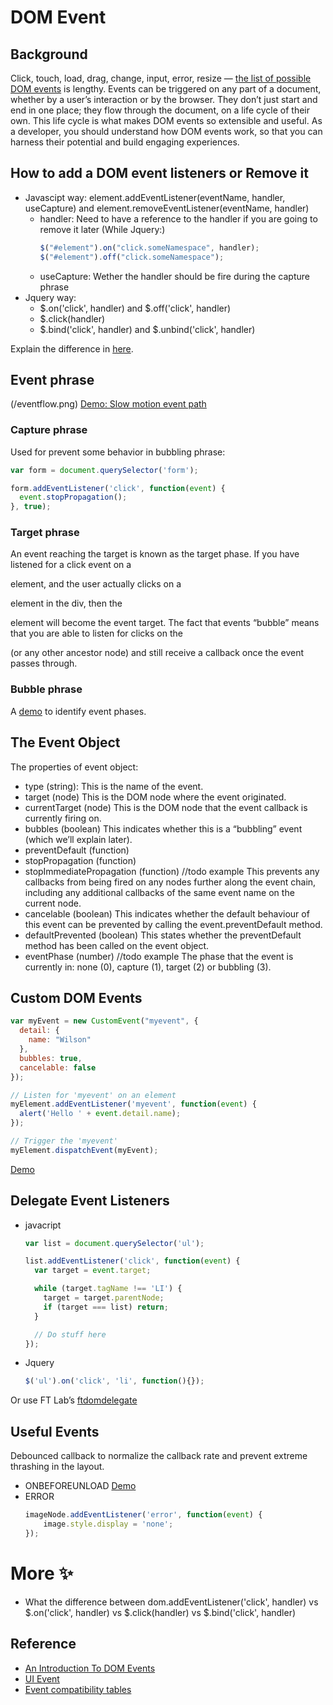 # DOM Event

## Background
Click, touch, load, drag, change, input, error, resize — [the list of possible DOM events](https://developer.mozilla.org/en-US/docs/Web/API/Event) is lengthy. Events can be triggered on any part of a document, whether by a user’s interaction or by the browser. They don’t just start and end in one place; they flow through the document, on a life cycle of their own. This life cycle is what makes DOM events so extensible and useful. As a developer, you should understand how DOM events work, so that you can harness their potential and build engaging experiences.

## How to add a DOM event listeners or Remove it
* Javascipt way: element.addEventListener(eventName, handler, useCapture) and element.removeEventListener(eventName, handler)
  * handler: Need to have a reference to the handler if you are going to remove it later (While Jquery:)
    ```javascript
    $("#element").on("click.someNamespace", handler);
    $("#element").off("click.someNamespace");
    ```
  * useCapture: Wether the handler should be fire during the capture phrase
* Jquery way:
  * $.on('click', handler) and $.off('click', handler)
  * $.click(handler)
  * $.bind('click', handler) and $.unbind('click', handler)
  
Explain the difference in [here](https://github.com/CristinaWang/DOMEvent/blob/master/Multiple-ways-to-listen-event.md).

## Event phrase
(/eventflow.png)
[Demo: Slow motion event path](http://jsbin.com/exezex/4/edit?css,js,output)

### Capture phrase
Used for prevent some behavior in bubbling phrase:
```javascript
var form = document.querySelector('form');

form.addEventListener('click', function(event) {
  event.stopPropagation();
}, true);
```

### Target phrase
An event reaching the target is known as the target phase.
If you have listened for a click event on a <div> element, and the user actually clicks on a <p> element in the div, then the <p> element will become the event target. The fact that events “bubble” means that you are able to listen for clicks on the <div> (or any other ancestor node) and still receive a callback once the event passes through.

### Bubble phrase


A [demo](http://jsbin.com/unuhec/4/edit?html,css,js,output) to identify event phases. 

## The Event Object
The properties of event object:
* type (string): This is the name of the event.
* target (node)
  This is the DOM node where the event originated.
* currentTarget (node)
  This is the DOM node that the event callback is currently firing on.
* bubbles (boolean)
  This indicates whether this is a “bubbling” event (which we’ll explain later).
* preventDefault (function)
* stopPropagation (function)
* stopImmediatePropagation (function) //todo example
  This prevents any callbacks from being fired on any nodes further along the event chain, including any additional callbacks   of the same event name on the current node.
* cancelable (boolean)
  This indicates whether the default behaviour of this event can be prevented by calling the event.preventDefault method.
* defaultPrevented (boolean)
  This states whether the preventDefault method has been called on the event object.
* eventPhase (number) //todo example
  The phase that the event is currently in: none (0), capture (1), target (2) or bubbling (3).
  
## Custom DOM Events
```javascript
var myEvent = new CustomEvent("myevent", {
  detail: {
    name: "Wilson"
  },
  bubbles: true,
  cancelable: false
});

// Listen for 'myevent' on an element
myElement.addEventListener('myevent', function(event) {
  alert('Hello ' + event.detail.name);
});

// Trigger the 'myevent'
myElement.dispatchEvent(myEvent);
```
[Demo](http://jsbin.com/emuhef/1/edit?html,css,js,output)

## Delegate Event Listeners
* javacript
  ```javascript
  var list = document.querySelector('ul');

  list.addEventListener('click', function(event) {
    var target = event.target;

    while (target.tagName !== 'LI') {
      target = target.parentNode;
      if (target === list) return;
    }

    // Do stuff here
  });
  ```
* Jquery
  ```javascript
  $('ul').on('click', 'li', function(){});
  ```
Or use FT Lab’s [ftdomdelegate](https://github.com/ftlabs/ftdomdelegate)
  

## Useful Events
Debounced callback to normalize the callback rate and prevent extreme thrashing in the layout.
* ONBEFOREUNLOAD [Demo](http://jsbin.com/inelaj/2/edit)
* ERROR
  ```javascript
  imageNode.addEventListener('error', function(event) {
      image.style.display = 'none';
  });
  ```



# More :sparkles: 
* What the difference between dom.addEventListener('click', handler) vs $.on('click', handler) vs $.click(handler) vs $.bind('click', handler)

## Reference
* [An Introduction To DOM Events](https://www.smashingmagazine.com/2013/11/an-introduction-to-dom-events/)
* [UI Event](https://www.w3.org/TR/DOM-Level-3-Events/#dom-event-architecture)
* [Event compatibility tables](https://www.quirksmode.org/dom/events/)







